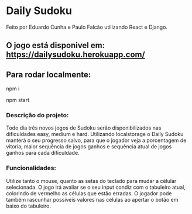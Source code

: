 # Daily Sudoku

Feito por Eduardo Cunha e Paulo Falcão utilizando React e Django.

## O jogo está disponivel em: https://dailysudoku.herokuapp.com/
## Para rodar localmente:
  npm i
  
  npm start

### Descrição do projeto:
Todo dia três novos jogos de Sudoku serão disponibilizados nas dificuldades easy, medium e hard. Utilizando localstorage o Daily Sudoku manterá o seu progresso salvo, para que o jogador veja a porcentagem de vitoria, maior sequência de jogos ganhos e sequência atual de jogos ganhos para cada dificuldade.

### Funcionalidades:
Utilize tanto o mouse, quanto as setas do teclado para mudar a célular selecionada. O jogo irá avaliar se o seu input condiz com o tabuleiro atual, colorindo de vermelho as células que estão erradas. O jogador pode também rascunhar possiveis valores nas células ao apertar o botão em baixo do tabuleiro.
